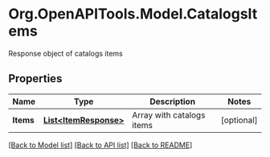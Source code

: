 # Org.OpenAPITools.Model.CatalogsItems
Response object of catalogs items

## Properties

Name | Type | Description | Notes
------------ | ------------- | ------------- | -------------
**Items** | [**List&lt;ItemResponse&gt;**](ItemResponse.md) | Array with catalogs items | [optional] 

[[Back to Model list]](../README.md#documentation-for-models) [[Back to API list]](../README.md#documentation-for-api-endpoints) [[Back to README]](../README.md)

